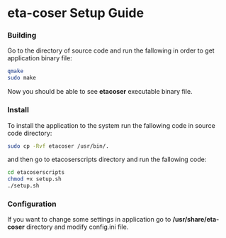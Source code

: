 # eta-coser Setup Guide

### Building

Go to the directory of source code and run the fallowing in order to get application binary file:
```bash
qmake
sudo make
```
Now you should be able to see **etacoser** executable binary file.

### Install

To install the application to the system run the fallowing code in source code directory:

```bash
sudo cp -Rvf etacoser /usr/bin/.
```
and then go to etacoserscripts directory and run the fallowing code:

```bash
cd etacoserscripts
chmod +x setup.sh
./setup.sh
```

### Configuration

If you want to change some settings in application go to **/usr/share/eta-coser** directory and modify config.ini file.
